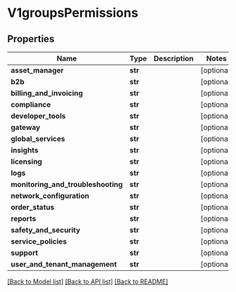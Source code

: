 # V1groupsPermissions

## Properties
Name | Type | Description | Notes
------------ | ------------- | ------------- | -------------
**asset_manager** | **str** |  | [optional] 
**b2b** | **str** |  | [optional] 
**billing_and_invoicing** | **str** |  | [optional] 
**compliance** | **str** |  | [optional] 
**developer_tools** | **str** |  | [optional] 
**gateway** | **str** |  | [optional] 
**global_services** | **str** |  | [optional] 
**insights** | **str** |  | [optional] 
**licensing** | **str** |  | [optional] 
**logs** | **str** |  | [optional] 
**monitoring_and_troubleshooting** | **str** |  | [optional] 
**network_configuration** | **str** |  | [optional] 
**order_status** | **str** |  | [optional] 
**reports** | **str** |  | [optional] 
**safety_and_security** | **str** |  | [optional] 
**service_policies** | **str** |  | [optional] 
**support** | **str** |  | [optional] 
**user_and_tenant_management** | **str** |  | [optional] 

[[Back to Model list]](../README.md#documentation-for-models) [[Back to API list]](../README.md#documentation-for-api-endpoints) [[Back to README]](../README.md)

